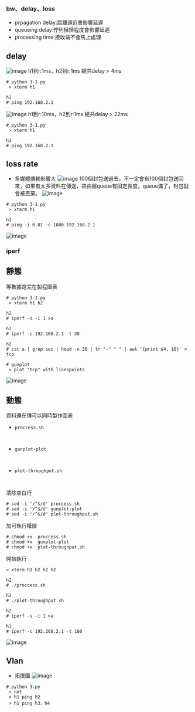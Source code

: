 ### bw、delay、loss
* prpagation delay:距離遠近會影響延遲 
* queueing delay:佇列擁擠程度會影響延遲
* processing time:接收端不會馬上處理
## delay
![image]()
h1到r:1ms，h2到r:1ms
總共delay > 4ms
```
# python 3-1.py
 > xterm h1
 
h1
# ping 192.168.2.1

```
![image]()
h1到r:10ms，h2到r:1ms
總共delay > 22ms
```
# python 3-1.py
 > xterm h1
 
h1
# ping 192.168.2.1

```

## loss rate
* 多媒體傳輸影響大
![image]()
100個封包送過去，不一定會有100個封包送回來，如果有太多資料在傳送，路由器queue有固定長度，queue滿了，封包就會被丟棄。
![image]()
```
# python 3-1.py
 > xterm h1

h1 
# ping -i 0.01 -c 1000 192.168.2.1
```
![image]()


### iperf
## 靜態
等數據跑完在製程圖表
```
# python 3-1.py
 > xterm h1 h2

h2
# iperf -s -i 1 >a

h1
# iperf -c 192.168.2.1 -t 30

h2
# cat a | grep sec | head -n 30 | tr "-" " " | awk '{print $4, $8}' > tcp

# gunplot
 > plot "tcp" with linespoints
```
![image]()
## 動態
資料還在傳可以同時製作圖表
* ```proccess.sh```
```


```

* ```gunplot-plot```
```


```

* ```plot-throughput.sh```
```


```
清除空白行
```
# sed -i '/^$/d' proccess.sh
# sed -i '/^$/d' gunplot-plot
# sed -i '/^$/d' plot-throughput.sh
```
加可執行權限
```
# chmod +x  proccess.sh
# chmod +x  gunplot-plot
# chmod +x  plot-throughput.sh
```
開始執行
```
> xterm h1 h2 h2 h2

h2
# ./proccess.sh

h2
# ./plot-throughput.sh

h2
# iperf -s -i 1 >a

h1
# iperf -c 192.168.2.1 -t 100
```

![image]()

## Vlan
* 拓撲圖
![image]()

```
# python 3.py
 > net
 > h1 ping h2 
 > h1 ping h3、h4
```










